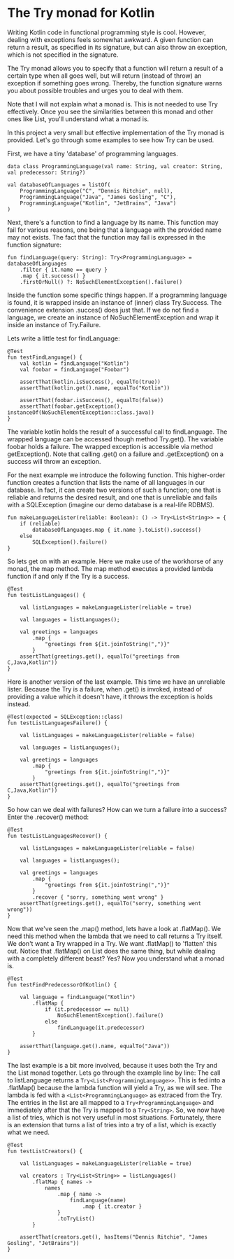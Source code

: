 # The Try monad for Kotlin

Writing Kotlin code in functional programming style is cool. 
However, dealing with exceptions feels somewhat awkward. 
A given function can return a result, as specified in its signature, but can also throw an exception, which is not specified in the signature.

The Try monad allows you to specify that a function will return a result of a certain type when all goes well, but will return (instead of throw) an exception if something goes wrong.
Thereby, the function signature warns you about possible troubles and urges you to deal with them.

Note that I will not explain what a monad is. This is not needed to use Try effectively. 
Once you see the similarities between this monad and other ones like List, you'll understand what a monad is.

In this project a very small but effective implementation of the Try monad is provided.
Let's go through some examples to see how Try can be used.

First, we have a tiny 'database' of programming languages.

```
data class ProgrammingLanguage(val name: String, val creator: String, val predecessor: String?)

val databaseOfLanguages = listOf(
    ProgrammingLanguage("C", "Dennis Ritchie", null),
    ProgrammingLanguage("Java", "James Gosling", "C"),
    ProgrammingLanguage("Kotlin", "JetBrains", "Java")
)
```

Next, there's a function to find a language by its name. 
This function may fail for various reasons, one being that a language with the provided name may not exists. 
The fact that the function may fail is expressed in the function signature:

```
fun findLanguage(query: String): Try<ProgrammingLanguage> = databaseOfLanguages
    .filter { it.name == query }
    .map { it.success() }
    .firstOrNull() ?: NoSuchElementException().failure()
```

Inside the function some specific things happen. 
If a programming language is found, it is wrapped inside an instance of (inner) class Try.Success.
The convenience extension .succes() does just that. If we do not find a language, we create an instance of NoSuchElementException and wrap it inside an instance of Try.Failure.

Lets write a little test for findLanguage:

```
@Test
fun testFindLanguage() {
    val kotlin = findLanguage("Kotlin")
    val foobar = findLanguage("Foobar")

    assertThat(kotlin.isSuccess(), equalTo(true))
    assertThat(kotlin.get().name, equalTo("Kotlin"))
    
    assertThat(foobar.isSuccess(), equalTo(false))
    assertThat(foobar.getException(), instanceOf(NoSuchElementException::class.java))
}
```
The variable kotlin holds the result of a successful call to findLanguage. The wrapped language can be accessed though method Try.get().
The variable foobar holds a failure. The wrapped exception is accessible via method getException(). Note that calling .get() on a failure and .getException() on a success will throw an exception.

For the next example we introduce the following function. This higher-order function creates a function that lists the name of all languages in our database. In fact, it can create two versions of such a function; one that is reliable and returns the desired result, and one that is unreliable and fails with a SQLException (imagine our demo database is a real-life RDBMS).

```
fun makeLanguageLister(reliable: Boolean): () -> Try<List<String>> = {
    if (reliable)
        databaseOfLanguages.map { it.name }.toList().success()
    else
        SQLException().failure()
}
```

So lets get on with an example. Here we make use of the workhorse of any monad, the map method. 
The map method executes a provided lambda function if and only if the Try is a success.

```
@Test
fun testListLanguages() {

    val listLanguages = makeLanguageLister(reliable = true)

    val languages = listLanguages();

    val greetings = languages
        .map {
            "greetings from ${it.joinToString(",")}"
        }
    assertThat(greetings.get(), equalTo("greetings from C,Java,Kotlin"))
}
```

Here is another version of the last example. This time we have an unreliable lister. 
Because the Try is a failure, when .get() is invoked, instead of providing a value which it doesn't have, it throws the exception is holds instead.

```
@Test(expected = SQLException::class)
fun testListLanguagesFailure() {

    val listLanguages = makeLanguageLister(reliable = false)

    val languages = listLanguages();

    val greetings = languages
        .map {
            "greetings from ${it.joinToString(",")}"
        }
    assertThat(greetings.get(), equalTo("greetings from C,Java,Kotlin"))
}
```

So how can we deal with failures? How can we turn a failure into a success? Enter the .recover() method:

```
@Test
fun testListLanguagesRecover() {

    val listLanguages = makeLanguageLister(reliable = false)

    val languages = listLanguages();

    val greetings = languages
        .map {
            "greetings from ${it.joinToString(",")}"
        }
        .recover { "sorry, something went wrong" }
    assertThat(greetings.get(), equalTo("sorry, something went wrong"))
}
```

Now that we've seen the .map() method, lets have a look at .flatMap(). We need this method when the lambda that we need to call returns a Try itself.
We don't want a Try wrapped in a Try. We want .flatMap() to 'flatten' this out. Notice that .flatMap() on List does the same thing, but while dealing with a completely different beast?
Yes? Now you understand what a monad is.

```
@Test
fun testFindPredecessorOfKotlin() {

    val language = findLanguage("Kotlin")
        .flatMap {
            if (it.predecessor == null)
                NoSuchElementException().failure()
            else
                findLanguage(it.predecessor)
        }

    assertThat(language.get().name, equalTo("Java"))
}
```

The last example is a bit more involved, because it uses both the Try and the List monad together. 
Lets go through the example line by line:
The call to listLanguage returns a `Try<List<ProgrammingLanguage>>`. 
This is fed into a .flatMap() because the lambda function will yield a Try, as we will see. 
The lambda is fed with a `<List<ProgrammingLanguage>` as extraced from the Try. 
The entries in the list are all mapped to a `Try<ProgrammingLanguage>` 
and immediately after that the Try is mapped to a `Try<String>`. 
So, we now have a list of tries, which is not very useful in most situations. 
Fortunately, there is an extension that turns a list of tries into a try of a list, which is exactly what we need.

```
@Test
fun testListCreators() {

    val listLanguages = makeLanguageLister(reliable = true)

    val creators : Try<List<String>> = listLanguages()
        .flatMap { names ->
            names
                .map { name ->
                    findLanguage(name)
                        .map { it.creator }
                }
                .toTryList()
        }

    assertThat(creators.get(), hasItems("Dennis Ritchie", "James Gosling", "JetBrains"))
}
```